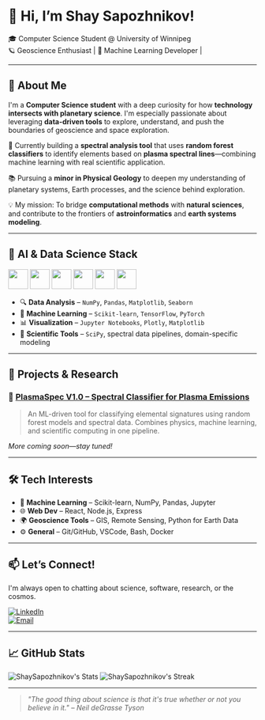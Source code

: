 # 👋 Hi, I’m Shay Sapozhnikov!

🎓 Computer Science Student @ University of Winnipeg  
🪐 Geoscience Enthusiast | 🤖 Machine Learning Developer | 

---

## 🌟 About Me

I'm a **Computer Science student** with a deep curiosity for how **technology intersects with planetary science**. I'm especially passionate about leveraging **data-driven tools** to explore, understand, and push the boundaries of geoscience and space exploration.

🔬 Currently building a **spectral analysis tool** that uses **random forest classifiers** to identify elements based on **plasma spectral lines**—combining machine learning with real scientific application.

📚 Pursuing a **minor in Physical Geology** to deepen my understanding of planetary systems, Earth processes, and the science behind exploration.

💡 My mission: To bridge **computational methods** with **natural sciences**, and contribute to the frontiers of **astroinformatics** and **earth systems modeling**.

---

## 🧠 AI & Data Science Stack

<p align="left">
  <img src="https://cdn.jsdelivr.net/gh/devicons/devicon/icons/python/python-original.svg" width="40" />
  <img src="https://cdn.jsdelivr.net/gh/devicons/devicon/icons/jupyter/jupyter-original.svg" width="40" />
  <img src="https://cdn.jsdelivr.net/gh/devicons/devicon/icons/numpy/numpy-original.svg" width="40" />
  <img src="https://cdn.jsdelivr.net/gh/devicons/devicon/icons/pandas/pandas-original.svg" width="40" />
  <img src="https://cdn.jsdelivr.net/gh/devicons/devicon/icons/tensorflow/tensorflow-original.svg" width="40" />
  <img src="https://cdn.jsdelivr.net/gh/devicons/devicon/icons/pytorch/pytorch-original.svg" width="40" />
  
</p>

- 🔍 **Data Analysis** – `NumPy`, `Pandas`, `Matplotlib`, `Seaborn`  
- 🧠 **Machine Learning** – `Scikit-learn`, `TensorFlow`, `PyTorch`  
- 📊 **Visualization** – `Jupyter Notebooks`, `Plotly`, `Matplotlib`  
- 🧪 **Scientific Tools** – `SciPy`, spectral data pipelines, domain-specific modeling


---






## 🔭 Projects & Research

### 🔹 [PlasmaSpec V1.0 – Spectral Classifier for Plasma Emissions](https://github.com/ShaySapozhnikov/PlasmaSpec-V1.0)
> An ML-driven tool for classifying elemental signatures using random forest models and spectral data. Combines physics, machine learning, and scientific computing in one pipeline.

*More coming soon—stay tuned!*

---

## 🛠 Tech Interests

- 🧠 **Machine Learning** – Scikit-learn, NumPy, Pandas, Jupyter
- 🌐 **Web Dev** – React, Node.js, Express
- 🌍 **Geoscience Tools** – GIS, Remote Sensing, Python for Earth Data
- ⚙️ **General** – Git/GitHub, VSCode, Bash, Docker

---

## 📫 Let’s Connect!

I'm always open to chatting about science, software, research, or the cosmos.

[![LinkedIn](https://img.shields.io/badge/LinkedIn-blue?style=flat&logo=linkedin)](https://www.linkedin.com/in/shay-sapozhnikov-b6b370175/)  
[![Email](https://img.shields.io/badge/Email-grey?style=flat&logo=gmail)](mailto:shaysapozhnikov@gmail.com)

---

## 📈 GitHub Stats

![ShaySapozhnikov's Stats](https://github-readme-stats.vercel.app/api?username=ShaySapozhnikov&theme=vue-dark&show_icons=true&hide_border=true&count_private=true)
![ShaySapozhnikov's Streak](https://github-readme-streak-stats.herokuapp.com/?user=ShaySapozhnikov&theme=vue-dark&hide_border=true)


---

> _"The good thing about science is that it's true whether or not you believe in it." – Neil deGrasse Tyson_

